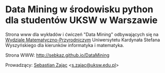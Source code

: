 # Data Mining w środowisku python dla studentów UKSW w Warszawie

Strona www dla wykładów i ćwiczeń "Data Mining" odbywających się 
na [Wydziale Matematyczno-Przyrodniczym](https://wmp.uksw.edu.pl) Uniwersytetu
Kardynała Stefana Wyszyńskiego dla kierunków informatyka i matematyka.

Strona WWW: http://sebkaz.github.io/DataMining

Prowadzący: [Sebastian Zając](https://sebastianzajac.pl)
<[s.zajac@uksw.edu.pl](mailto:s.zajac@uksw.edu.pl)>